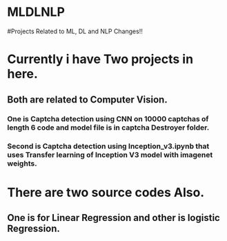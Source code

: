# MLDLNLP
#Projects Related to ML, DL and NLP
Changes!!


# Currently i have Two projects in here.

## Both are related to Computer Vision.
### One is Captcha detection using CNN on 10000 captchas of length 6 code and model file is in captcha Destroyer folder.
### Second is Captcha detection using Inception_v3.ipynb that uses Transfer learning of Inception V3 model with imagenet weights.

# There are two source codes Also.

## One is for Linear Regression and other is logistic Regression.
